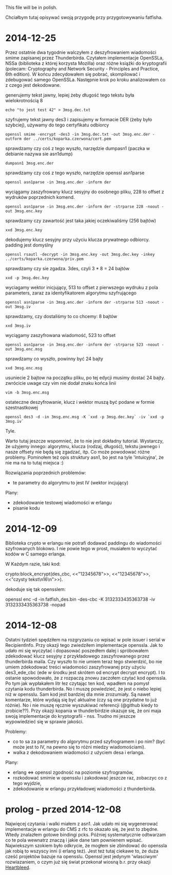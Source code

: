 This file will be in polish.

Chciałbym tutaj opisywać swoją przygodę przy przygotowywaniu fatfisha.

2014-12-25
===========================
Przez ostatnie dwa tygodnie walczyłem z deszyfrowaniem wiadomości smime zapisanej przez Thunderbirda. Czytałem implementacje OpenSSLa, NSSa (biblioteka z której korzysta Mozilla) oraz różne książki do kryptografii (polecam: Cryptography and Network Security - Principles and Practice, 6th edition). W końcu zdecydowałem się pobrać, skompilować i zdebugować samego OpenSSLa. Następnie krok po kroku analizowałem co z czego jest dekodowane. 


generujemy tekst jawny, lepiej żeby długość tego tekstu była wielokrotnością 8
```
echo "to jest test 42" > 3msg.dec.txt
```

szyfrujemy tekst jawny des3 i zapisujemy w formacie DER (żeby było szybciej), używamy do tego certyfikatu odbiorcy
```
openssl smime -encrypt -des3 -in 3msg.dec.txt -out 3msg.enc.der -outform der ../certs/koparka.czerwona/cert.pem
```

sprawdzamy czy coś z tego wyszło, narzędzie dumpasn1 (paczka w debianie nazywa sie asn1dump)
```
dumpasn1 3msg.enc.der
```

sprawdzamy czy coś z tego wyszło, narzędzie openssl asn1parse
```
openssl asn1parse -in 3msg.enc.der -inform der
```

wyciągamy zaszyfrowany klucz sesyjny do osobnego pliku, 228 to offset z wydruków poprzednich komend. 
```
openssl asn1parse -in 3msg.enc.der -inform der -strparse 228 -noout -out 3msg.enc.key
```

sprawdzamy czy zawartość jest taka jakiej oczekiwaliśmy (256 bajtów)
```
xxd 3msg.enc.key
```

dekodujemy klucz sesyjny przy użyciu klucza prywatnego odbiorcy. padding jest domyślny
```
openssl rsautl -decrypt -in 3msg.enc.key -out 3msg.dec.key -inkey ../certs/koparka.czerwona/priv.pem
```

sprawdzamy czy sie zgadza. 3des, czyli 3 * 8 = 24 bajtów 
```
xxd -p 3msg.dec.key
```

wyciagamy wektor inicjujący, 513 to offset z pierwszego wydruku z pola parameters, zaraz za identyfikatorem algorytmu szyfrującego
```
openssl asn1parse -in 3msg.enc.der -inform der -strparse 513 -noout -out 3msg.iv
```
sprawdzamy, czy dostaliśmy to co chcemy: 8 bajtów
```
xxd 3msg.iv
```

wyciągamy zaszyfrowana wiadomość, 523 to offset
```
openssl asn1parse -in 3msg.enc.der -inform der -strparse 523 -noout -out 3msg.enc.msg
```

sprawdzamy co wyszło, powinny być 24 bajty
```
xxd 3msg.enc.msg
```

usuniecie 2 bajtow na początku pliku, po tej edycji musimy dostać 24 bajty. zwrócicie uwage czy vim nie dodał znaku końca linii
```
vim -b 3msg.enc.msg
```

ostateczne deszyfrowanie, klucz i wektor muszą być podane w formie szestnastkowej
```
openssl des3 -d -in 3msg.enc.msg -K `xxd -p 3msg.dec.key` -iv `xxd -p 3msg.iv`
```

Tyle.

Warto tutaj jeszcze wspomnieć, że to nie jest dokładny tutorial. Wystarczy, że użyjemy innego: algorytmu, klucza (rodzaj, długość), tekstu jawnego i nasze offsety nie będą się zgadzać, itp. Co może powodować różne problemy. Pominołem też opis struktury asn1, bo jest na tyle 'intuicyjna', że nie ma na to tutaj miejsca :)


Rozwiązania poprzednich problemów:
- te parametry do algorytmu to jest IV (wektor incjujący)

Plany:
- zdekodowanie testowej wiadomości w erlangu
- pisanie kodu


2014-12-09
===========================
Biblioteka crypto w erlangu nie potrafi dodawać paddingu do wiadomości szyfrowanych blokowo. I nie powie tego w prost, musiałem to wyczytać kodów w C samego erlanga.

W Każdym razie, taki kod:

crypto:block_encrypt(des_cbc, <<"12345678">>, <<"12345678">>, <<"czysty tekst\n16\n">>).

dekoduje się tak opensslem:

openssl enc -d -in fatfish_des.bin -des-cbc -K 3132333435363738 -iv 3132333435363738 -nopad


2014-12-08
===========================
Ostatni tydzień spędziłem na rozgryzaniu co wpisać w pole issuer i serial w RecipientInfo. Przy okazji tego zwiedziłem implementacje openssla. 
Jak to udało mi się wyczytać i dopasować poszedłem dalej i spróbowałem zdekodować klucz sesyjny z przykładowego zaszyfrowanego przez thunderbirda maila. Czy wyszło to nie umiem teraz tego stwierdzić, bo nie umiem zdekodować treści wiadomości zaszyfrowanej przy użyciu des3_ede_cbc (ede w środku jest skrótem od encrypt decrypt encrypt). I to ostanie spowodowało, że z rozpaczą znowu zaczołem czytać kod openssla. Po tym jak wypłakałem litr łez czytając ten kod, wpadłem na pomysł czytania kodu thunderbirda. No i muszę powiedzieć, że jest o niebo lepiej niż w opensslu. Sam kod jest bardziej dla mnie zrozumiały. Są nawet komentarze, które wydają się być aktualne (czy są one przydatne to już różnie). No i nie muszę ręcznie wyszukiwać referencji (@github kiedy to zrobicie??). 
Przy okazji kopania w thunderbirdzie okazuje się, że oni maja swoją implementacje do kryptografii - nss. Trudno mi jeszcze wypowiedzieć się w sprawie jakości.

Problemy:
- co to sa za parametry do algorytmu przed szyfrogramem i po nim? (być może jest to IV, na pewno się to różni miedzy wiadomościami).
- walka z dekodowaniem wiadomości z użyciem desa i erlanga.

Plany:
- erlang <=> openssl zgodność na poziomie szyfrogramów,
- rozkodować smimie w opensslu i zakodować jeszcze raz, zobaczyc co z tego wyjdzie,
- zdekodowanie w erlangu przykładowej wiadomości z thunderbirda.


prolog - przed 2014-12-08
===========================
Najwięcej czytania i walki miałem z asn1. Jak udało mi się wygenerować implementacje w erlangu do CMS z rfc to okazało się, że jest to zbędne. Wtedy znalazłem gotowe bindingi pcks. Później systematycznie odtwarzam co te pola wewnatrz znaczą i jakie dane tam pownienem wpisać.
Najwiekszym szokiem było odkrycie, że mogłem sie zbindować do openssla jak robią to wszyscy inni (i erlang też).
Jest też tutaj ciekawe to, że duża cześć projektów bazuje na opensslu. Openssl jest jedynym 'wlasciwym' rozwiazaniem, o czym już się świat przekonał wiosną b.r. przy okazji [Heartbleed](https://en.wikipedia.org/wiki/Heartbleed).

